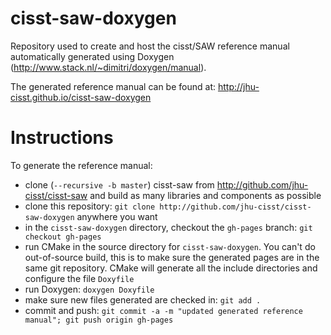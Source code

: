 # cisst-saw-doxygen

Repository used to create and host the cisst/SAW reference manual automatically generated using Doxygen (http://www.stack.nl/~dimitri/doxygen/manual).

The generated reference manual can be found at: http://jhu-cisst.github.io/cisst-saw-doxygen

# Instructions

To generate the reference manual:
- clone (`--recursive -b master`) cisst-saw from http://github.com/jhu-cisst/cisst-saw and build as many libraries and components as possible
- clone this repository: `git clone http://github.com/jhu-cisst/cisst-saw-doxygen` anywhere you want
- in the `cisst-saw-doxygen` directory, checkout the `gh-pages` branch: `git checkout gh-pages`
- run CMake in the source directory for `cisst-saw-doxygen`.  You can't do out-of-source build, this is to make sure the generated pages are in the same git repository.   CMake will generate all the include directories and configure the file `Doxyfile`
- run Doxygen: `doxygen Doxyfile`
- make sure new files generated are checked in: `git add .`
- commit and push: `git commit -a -m "updated generated reference manual"; git push origin gh-pages`

